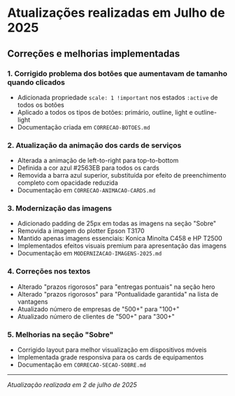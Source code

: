 # Atualizações realizadas em Julho de 2025

## Correções e melhorias implementadas

### 1. Corrigido problema dos botões que aumentavam de tamanho quando clicados
- Adicionada propriedade `scale: 1 !important` nos estados `:active` de todos os botões
- Aplicado a todos os tipos de botões: primário, outline, light e outline-light
- Documentação criada em `CORRECAO-BOTOES.md`

### 2. Atualização da animação dos cards de serviços
- Alterada a animação de left-to-right para top-to-bottom
- Definida a cor azul #2563EB para todos os cards
- Removida a barra azul superior, substituída por efeito de preenchimento completo com opacidade reduzida
- Documentação em `CORRECAO-ANIMACAO-CARDS.md`

### 3. Modernização das imagens
- Adicionado padding de 25px em todas as imagens na seção "Sobre"
- Removida a imagem do plotter Epson T3170
- Mantido apenas imagens essenciais: Konica Minolta C458 e HP T2500
- Implementados efeitos visuais premium para apresentação das imagens
- Documentação em `MODERNIZACAO-IMAGENS-2025.md`

### 4. Correções nos textos
- Alterado "prazos rigorosos" para "entregas pontuais" na seção hero
- Alterado "prazos rigorosos" para "Pontualidade garantida" na lista de vantagens
- Atualizado número de empresas de "500+" para "100+"
- Atualizado número de clientes de "500+" para "300+"

### 5. Melhorias na seção "Sobre"
- Corrigido layout para melhor visualização em dispositivos móveis
- Implementada grade responsiva para os cards de equipamentos
- Documentação em `CORRECAO-SECAO-SOBRE.md`

---
*Atualização realizada em 2 de julho de 2025*
